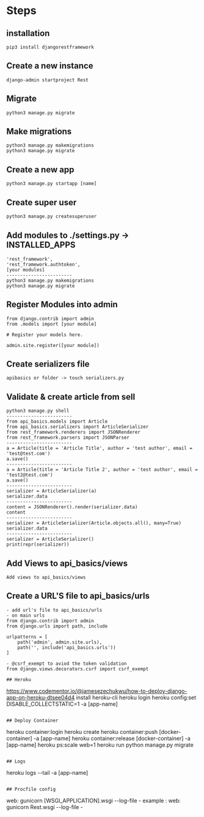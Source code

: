 # Steps

## installation
``` 
pip3 install djangorestframework
```

## Create a new instance
```
django-admin startproject Rest 
```

## Migrate
``` 
python3 manage.py migrate
```

## Make migrations
``` 
python3 manage.py makemigrations
python3 manage.py migrate
```

## Create a new app
```
python3 manage.py startapp [name] 
```

## Create super user
``` python 
python3 manage.py createsuperuser
```

## Add modules to ./settings.py -> INSTALLED_APPS
```
'rest_framework',
'rest_framework.authtoken',
[your modules]
------------------------
python3 manage.py makemigrations
python3 manage.py migrate
```

## Register Modules into admin
``` 
from django.contrib import admin
from .models import [your module]

# Register your models here.

admin.site.register([your module])
```

## Create serializers file
```
apibasics or folder -> touch serializers.py
 ```

## Validate & create article from sell
```
python3 manage.py shell
------------------------
from api_basics.models import Article
from api_basics.serializers import ArticleSerializer
from rest_framework.renderers import JSONRenderer
from rest_framework.parsers import JSONParser
------------------------
a = Article(title = 'Article Title', author = 'test author', email = 'test@test.com')
a.save()
------------------------
a = Article(title = 'Article Title 2', author = 'test author', email = 'test2@test.com')
a.save()
------------------------
serializer = ArticleSerializer(a)
serializer.data
------------------------
content = JSONRenderer().render(serializer.data)
content
------------------------
serializer = ArticleSerializer(Article.objects.all(), many=True)
serializer.data
------------------------
serializer = ArticleSerializer()
print(repr(serializer))
```
## Add Views to api_basics/views
``` 
Add views to api_basics/views
```

## Create a URL'S file to api_basics/urls
``` 
- add url's file to api_basics/urls
- on main urls
from django.contrib import admin
from django.urls import path, include

urlpatterns = [
    path('admin', admin.site.urls),
    path('', include('api_basics.urls'))
]

- @csrf_exempt to aviod the token validation
from django.views.decorators.csrf import csrf_exempt

## Heroku 
```
https://www.codementor.io/@jamesezechukwu/how-to-deploy-django-app-on-heroku-dtsee04d4
install heroku-cli
heroku login
heroku config:set DISABLE_COLLECTSTATIC=1 -a [app-name]
```

## Deploy Container
``` 
heroku container:login
heroku create
heroku container:push [docker-container] -a [app-name]
heroku container:release [docker-container] -a [app-name]
heroku ps:scale web=1
heroku run python manage.py migrate
```

## Logs 
``` 
heroku logs --tail -a [app-name]
```

## Procfile config
```
web: gunicorn [WSGI_APPLICATION].wsgi --log-file -
example : web: gunicorn Rest.wsgi --log-file -
```